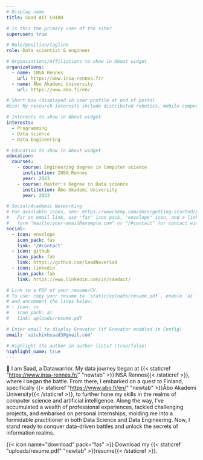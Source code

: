 ```yaml
---
# Display name
title: Saad AIT CHIKH

# Is this the primary user of the site?
superuser: true

# Role/position/tagline
role: Data scientist & engineer

# Organizations/Affiliations to show in About widget
organizations:
  - name: INSA Rennes
    url: https://www.insa-rennes.fr/
  - name: Åbo Akademi University
    url: https://www.abo.fi/en/

# Short bio (displayed in user profile at end of posts)
#bio: My research interests include distributed robotics, mobile computing and programmable matter.

# Interests to show in About widget
interests:
  - Programming
  - Data science
  - Data Engineering

# Education to show in About widget
education:
  courses:
    - course: Engineering degree in Computer science
      institution: INSA Rennes
      year: 2023
    - course: Master's Degree in Data science
      institution: Åbo Akademi University
      year: 2023

# Social/Academic Networking
# For available icons, see: https://wowchemy.com/docs/getting-started/page-builder/#icons
#   For an email link, use "fas" icon pack, "envelope" icon, and a link in the
#   form "mailto:your-email@example.com" or "/#contact" for contact widget.
social:
  - icon: envelope
    icon_pack: fas
    link: '/#contact'
  - icon: github
    icon_pack: fab
    link: https://github.com/SaadNeverSad
  - icon: linkedin
    icon_pack: fab
    link: https://www.linkedin.com/in/saadait/

# Link to a PDF of your resume/CV.
# To use: copy your resume to `static/uploads/resume.pdf`, enable `ai` icons in `params.toml`,
# and uncomment the lines below.
# - icon: cv
#   icon_pack: ai
#   link: uploads/resume.pdf

# Enter email to display Gravatar (if Gravatar enabled in Config)
email: 'aitchikhsaad3@gmail.com'

# Highlight the author in author lists? (true/false)
highlight_name: true
---
```

👋 I am Saad, a Datawarrior. My data journey began at {{< staticref "https://www.insa-rennes.fr/" "newtab" >}}INSA Rennes{{< /staticref >}}, where I began the battle. From there, I embarked on a quest to Finland, specifically {{< staticref "https://www.abo.fi/en/" "newtab" >}}Åbo Akademi University{{< /staticref >}}, to further hone my skills in the realms of computer science and artificial intelligence. Along the way, I've accumulated a wealth of professional experiences, tackled challenging projects, and embarked on personal internships, molding me into a formidable practitioner in both Data Science and Data Engineering. Now, I stand ready to conquer data-driven battles and unlock the secrets of information realms.

{{< icon name="download" pack="fas" >}} Download my {{< staticref "uploads/resume.pdf" "newtab" >}}resume{{< /staticref >}}.
